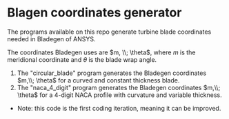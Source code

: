 # Blagen coordinates generator

The programs available on this repo generate turbine blade coordinates needed in Bladegen of ANSYS.

The coordinates Bladegen uses are $m, \\; \theta$, where $m$ is the meridional coordinate and $\theta$ is the blade wrap angle.

1. The "circular_blade" program generates the Bladegen coordinates $m,\\; \theta$ for a curved and constant thickness blade.
2. The "naca_4_digit" program generates the Bladegen coordinates $m,\\; \theta$ for a 4-digit NACA profile with curvature and variable thickness.

* Note: this code is the first coding iteration, meaning it can be improved.
